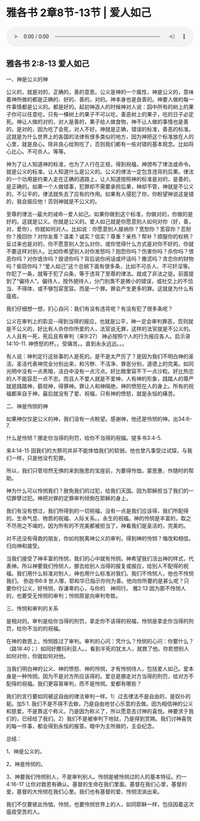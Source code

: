 # 雅各书 2章8节-13节 | 爱人如己

<audio style="width: 100%;" preload="false" controls controlslist="nodownload"><source src="https://cdn.simai.ml/audio/mp3/2020/200301_001.mp3" type="audio/mpeg">Your browser does not support the audio element.</audio>


## 雅各书 2:8-13  爱人如己

一、神是公义的神


公义的，就是对的，正确的，善的意思。公义是神的一个属性，神是公义的，意味着神所做的都是正确的、好的、善的，对的。神本身也是良善的。神要人做的每一件事情都是公义的。都是好的。起初神造人的时候神对人说：园中所有的树上的果子你可以任意吃，只有一棵树上的果子不可以吃，善恶树上的果子，吃的日子必定死。神让人做的对的，对人是善的，果子给人做食物，神不让人做的事情也是善的，是对的，因为吃了会死，对人不好。神就是正确，错误的标准，善恶的标准。这就是为什么世界上的各国的法律有很多类似的地方，因为神把这个标准放在人的心里，就是良心。除非良心给狗吃了，否则我们都有一些对错的基本观念。比如将心比心。不可杀人。等等。


神为了让人知道神的标准，也为了人行在正规，得到祝福，神颁布了律法或命令。就是公义的标准。让人知道什么是公义的。公义的律法一定包含违背的后果。律法的一个功用是约束人走在正确的道路上，让人知道按照神的标准是对的，是善的，是正确的。如果一个人做错事，犯罪却不需要承担后果，神却不管，神就是不公义的，不公平的，律法就失去了应有的作用。如果有人侵犯了你，你盼望神说这是错的，我会报应他！否则神就是不公义的。


至尊的律法--最大的诫命--爱人如己。如果你做到这个标准，你做对的，你做的是好的。这就是公义。你就是公义的。爱人如己就是你愿意别人如何对你（好，善，对，爱你），你就如何对人。比如说：你愿意别人接纳你？宽恕你？宽容你？忍耐你？挽回你？对你友善？温柔？诚实？信实？尊重？亲热？帮补？顺服你的权柄？反过来也是对的，你不愿意别人怎么对你，或你觉得什么方式是对你不好的，你就不要这样对别人。比如你希望别人对你发怒吗？抱怨你吗？伤害你吗？杀你吗？恨恶你吗？对你诡诈吗？毁谤你吗？背后说你闲话或坏话吗？撒谎吗？贪恋你的财物吗？偷窃你吗？“爱人如己”这个总纲下面有很多条，比如不可杀人、不可奸淫等。你犯了一条，就等于犯了众条，等于违背了至尊的律法。就成了非法之徒。前面提到了“偏待人”。偏待人，按外貌待人，分门别类不是微小的错误，或社交上的不恰当、不得体，或不够包容宽容。而是一个罪。罪会产生更多的罪。这就是为什么有瘟疫。


我们仔细想一想，扪心自问：我们有没有违背呢？有没有犯了很多条呢？


公义在审判上的彰显--得到当得的报应，也就是公平，神一定会审判罪恶，否则就是不公义的，好比有人杀你你所爱的人，法官说无罪，这样的法官就是不公义的。人人且有一死，死后且有审判（来9:27）  神必按照个人的行为报应各人。启示录14:10-11. 神愤怒的杯。。受痛苦。。直到永永远远。。。


有人说：神判定行这些事的人是死的。是不是太严厉了？是因为我们不明白神的圣洁。圣洁代表神完全分别出来，和污秽、不洁净、罪恶分别，道德上的完美。如同光明中没有一点黑暗，洁白中没有一点污点。好比眼里容不下一点沙粒。好比热恋的人不能容忍一点不忠。而且人不爱人就是不爱神，人有神的形象，践踏人的尊严就是践踏神，藐视神，得罪神。罪让人和神隔绝，神的愤怒在人的身上。所有的祝福都来自于神，最后就没有了爱、祝福，只有神的愤怒，就是永恒的痛苦。


二、神是怜悯的神

如果神仅仅是公义的神，我们没有一点盼望。感谢神，他还是怜悯的神。出34:6-7. 

什么是怜悯？挪走你当得的刑罚，给你不当得的祝福。提多书3:4-5. 

来4:14-15 因我们的大祭司并非不能体恤我们的软弱。他也曾凡事受过试探，与我们一样，只是他没冇犯罪。

所以，我们只管坦然无惧的来到施恩的宝座前，为要得怜恤，蒙恩惠，作随时的帮助。 


神为什么可以怜悯我们？赦免我们的过犯，给我们天国。因为耶稣担当了我们的一切罪孽过犯。神把对罪的定罪审判倾倒在耶稣的身上。


我们有没有想过，我们所得到的一切祝福，没有一点是我们应该得，我们所配得的。生命气息、物质的祝福、人际关系。。永生的祝福。神的怜悯是丰富的，取之不尽用之不竭的，因为所有的不完美都被担当了，神看我们是圣洁的，完美的。


对不还没有得救的朋友，你如何脱离神公义的审判，得到神的怜悯？悔改和相信。归向神和接受。


当我们接受了神丰富的怜悯，我们的心中就有怜悯。神希望我们活出神的样式，代表神。所以神要我们怜悯人，挪去给别人当得的报复或报应，给别人不配得的祝福。我们用什么标准对别人，神也用什么标准对我们。我们不怜悯人，他也不怜悯我们。
弥迦书6:8 世人哪，耶和华已指示你何为善。他向你所要的是甚么呢？只要你行公义，好怜悯，存谦卑的心，与你的　神同行。
雅2:13  因为那不怜悯人的，也要受无怜悯的审判；怜悯原是向审判夸胜。


三、怜悯和审判的关系

是相对的。审判是给你当得的刑罚，拿走你不该得的祝福，怜悯是拿走你当得的刑罚，给你不当的的祝福。


在神的救恩上，怜悯胜过了审判。审判的心问：凭什么？怜悯的心问：你要什么？（路18:40；）如同好撒玛利亚人。。看到半死的犹太人，就救了他。你若想别人如何对你，你就如何对他。


当我们明白神的公义、神的愤怒、神的怜悯，才有怜悯待人，包括爱人如己。爱本身是一种怜悯。因为不是对方所应该得的。爱总是挪走对方当得的刑罚，给对方不配得的祝福。我们更容易审判，而不是怜悯。爱都有哪些？


我们的言行要如同被这自由的律法审判一样。1）过去律法不是自由的，是奴仆的轭。加5:1. 我们不是不得不去做，乃是自由地甘心乐意的去做。因为相信神的公义和慈爱。不是靠这个称义。乃是因为称义了，所以愿意去讨神的喜悦。神要求于我们的，已经给了我们。2）我们不是被审判下地狱，乃是得到赏赐。我们讨神喜悦的每一件事，都会得到永恒的报答。暗中为主所做的，主会纪念。


总结：


1、神是公义的。

2、神是怜悯的。

3、神要我们怜悯别人，不是审判别人。怜悯是被怜悯过的人的基本特征。约一4:16-17 让你对救恩有确认。基督的生命在我们里面。基督在我们心里，基督的爱，基督的大怜悯在我们心里。我们也有基督的爱、怜悯流淌出来。


我们不仅要彼此怜恤，怜悯，也要怜悯世界上的人，如同耶稣一样，包括因着这次瘟疫受苦的人。
